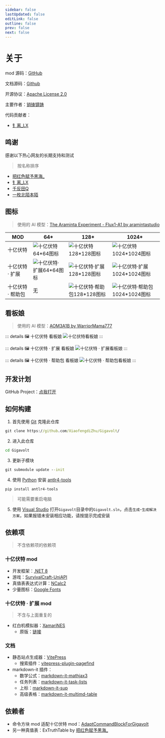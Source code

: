 ```yaml
---
sidebar: false
lastUpdated: false
editLink: false
outline: false
prev: false
next: false
---
```


# 关于

mod 源码：[GitHub](https://github.com/XiaofengdiZhu/Gigavolt/)

文档源码：[Github](https://github.com/XiaofengdiZhu/GigavoltDoc/)

开源协议：[Apache License 2.0](https://github.com/XiaofengdiZhu/Gigavolt/blob/main/LICENSE.txt)

主要作者：[销锋镝铸](https://github.com/XiaofengdiZhu)

代码贡献者：

* [钅离_LX](https://github.com/CS-LX)

<!--@include: ./parts/feedback.md-->

## 鸣谢

感谢以下热心网友的长期支持和测试
> 按名称排序

* [把红色赋予黑海_](https://gitee.com/THPRC)
* [钅离_LX](https://github.com/CS-LX)
* [千反田Q](https://tieba.baidu.com/home/main/?id=tb.1.8655ef45.iDFQv1eGqmen_1Lqsi_BUg)
* [一枚北陌本陌](https://space.bilibili.com/1766875450)

## 图标

> 使用的 AI 模型：[The Araminta Experiment - Flux1-A1 by aramintastudio](https://civitai.com/models/463163?modelVersionId=742904)

<table :class="$style.table_align_center">
    <thead>
        <tr>
            <th>MOD</th>
            <th>64*</th>
            <th>128*</th>
            <th>1024*</th>
        </tr>
    </thead>
    <tbody>
        <tr>
            <td>十亿伏特</td>
            <td><img src="../public/logo_light_64.webp" alt="十亿伏特64*64图标" /></td>
            <td><img src="../public/logo_light_128.webp" alt="十亿伏特128*128图标" /></td>
            <td><img src="../public/logo_light_1024.webp" alt="十亿伏特1024*1024图标" /></td>
        </tr>
        <tr>
            <td>十亿伏特 · 扩展</td>
            <td><img src="../public/logo_dark_64.webp" alt="十亿伏特·扩展64*64图标" /></td>
            <td><img src="../public/logo_dark_128.webp" alt="十亿伏特·扩展128*128图标" /></td>
            <td><img src="../public/logo_dark_1024.webp" alt="十亿伏特·扩展1024*1024图标" /></td>
        </tr>
        <tr>
            <td>十亿伏特 · 帮助包</td>
            <td>无</td>
            <td><img src="../public/logo_helper_128.webp" alt="十亿伏特·帮助包128*128图标" /></td>
            <td><img src="../public/logo_helper_1024.webp" alt="十亿伏特·帮助包1024*1024图标" /></td>
        </tr>
    </tbody>
</table>

## 看板娘

> 使用的 AI 模型：[AOM3A1B by WarriorMama777](https://huggingface.co/WarriorMama777/OrangeMixs#aom3a1b)

::: details 🖼️ 十亿伏特 看板娘
![十亿伏特看板娘](../public/images/poster-girl/GigavoltPosterGirl.webp)
:::

::: details 🖼️ 十亿伏特 · 扩展 看板娘
![十亿伏特 · 扩展看板娘](../public/images/poster-girl/GigavoltExpandPosterGirl.webp)
:::

::: details 🖼️ 十亿伏特 · 帮助包 看板娘
![十亿伏特 · 帮助包看板娘](../public/images/poster-girl/GigavoltHelperPosterGirl.webp)
:::

## 开发计划

GitHub Project：[点我打开](https://github.com/users/XiaofengdiZhu/projects/1/views/1)

## 如何构建

1. 首先使用 [Git](https://git-scm.com/downloads) 克隆此仓库

```bat
git clone https://github.com/XiaofengdiZhu/Gigavolt/
```

2. 进入此仓库

```bat
cd Gigavolt
```

3. 更新子模块

```bat
git submodule update --init
```

4. 使用 [Python](https://www.python.org/downloads/) 安装 [antlr4-tools](https://github.com/antlr/antlr4-tools)

```
pip install antlr4-tools
```

> 可能需要重启电脑

5. 使用 [Visual Studio](https://visualstudio.microsoft.com/) 打开`Gigavolt`目录中的`Gigavolt.sln`，点击`生成`-`生成解决方案`，如果报错未安装相应功能，请按提示完成安装

## 依赖项

> 不含依赖项的依赖项

### 十亿伏特 mod

* 开发框架：[.NET 8](https://dotnet.microsoft.com/)
* 游戏：[SurvivalCraft-UniAPI](https://gitee.com/THPRC/survivalcraft-api)
* 真值表表达式计算：[NCalc2](https://github.com/XiaofengdiZhu/NCalc2)
* 少量图标：[Google Fonts](https://fonts.google.com/icons)

### 十亿伏特 · 扩展 mod

> 不含与上面重复的

* 红白机模拟器：[XamariNES](https://github.com/XiaofengdiZhu/Gigavolt/tree/main/Gigavolt.Expand/reference/XamariNES)
    * 原版：[链接](https://github.com/enusbaum/XamariNES)

### 文档

* 静态站点生成器：[VitePress](https://vitepress.dev/)
    * 搜索插件：[vitepress-plugin-pagefind](https://github.com/ATQQ/sugar-blog/tree/master/packages/vitepress-plugin-pagefind)
* markdown-it 插件：
    * 数学公式：[markdown-it-mathjax3](https://github.com/nzt/markdown-it-mathjax3#readme)
    * 任务列表：[markdown-it-task-lists](https://github.com/revin/markdown-it-task-lists#readme)
    * 上标：[markdown-it-sup](https://github.com/markdown-it/markdown-it-sup#readme)
    * 高级表格：[markdown-it-multimd-table](https://github.com/jppellet/markdown-it-multimd-table-ext#readme)

## 依赖者

* 命令方块 mod 适配十亿伏特 mod：[AdaptCommandBlockForGigavolt](https://github.com/XiaofengdiZhu/AdaptCommandBlockForGigavolt)
* 另一种真值表：ExTruthTable by [把红色赋予黑海_](https://gitee.com/THPRC)

<style module>
.table_align_center {
    & tr th {
        text-align: center;
    }
    & td {
        text-align: center;
        & img {
            margin: auto;
        }
    }
}
</style>